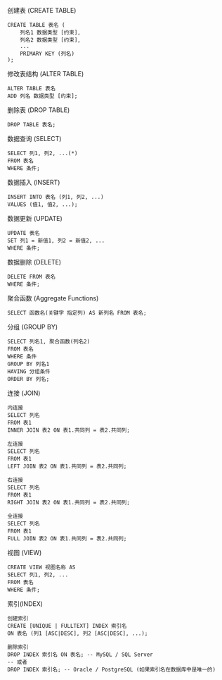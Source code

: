 创建表 (CREATE TABLE)
```
CREATE TABLE 表名 (
    列名1 数据类型 [约束],
    列名2 数据类型 [约束],
    ...
    PRIMARY KEY (列名)
);
```

修改表结构 (ALTER TABLE)
```
ALTER TABLE 表名
ADD 列名 数据类型 [约束];
```

删除表 (DROP TABLE)
```
DROP TABLE 表名;
```

数据查询 (SELECT)
```
SELECT 列1, 列2, ...(*)
FROM 表名
WHERE 条件;
```

数据插入 (INSERT)
```
INSERT INTO 表名 (列1, 列2, ...)
VALUES (值1, 值2, ...);
```

数据更新 (UPDATE)
```
UPDATE 表名
SET 列1 = 新值1, 列2 = 新值2, ...
WHERE 条件;
```

数据删除 (DELETE)
```
DELETE FROM 表名
WHERE 条件;
```


聚合函数 (Aggregate Functions)
```
SELECT 函数名(关键字 指定列) AS 新列名 FROM 表名;
```

分组 (GROUP BY)
```
SELECT 列名1, 聚合函数(列名2)
FROM 表名
WHERE 条件
GROUP BY 列名1
HAVING 分组条件
ORDER BY 列名;
```

连接 (JOIN)
```
内连接
SELECT 列名
FROM 表1
INNER JOIN 表2 ON 表1.共同列 = 表2.共同列;
```

```
左连接
SELECT 列名
FROM 表1
LEFT JOIN 表2 ON 表1.共同列 = 表2.共同列;
```

```
右连接
SELECT 列名
FROM 表1
RIGHT JOIN 表2 ON 表1.共同列 = 表2.共同列;
```

```
全连接
SELECT 列名
FROM 表1
FULL JOIN 表2 ON 表1.共同列 = 表2.共同列;
```

视图 (VIEW)
```
CREATE VIEW 视图名称 AS
SELECT 列1, 列2, ...
FROM 表名
WHERE 条件;
```

索引(INDEX)
```
创建索引
CREATE [UNIQUE | FULLTEXT] INDEX 索引名
ON 表名 (列1 [ASC|DESC], 列2 [ASC|DESC], ...);
```

```
删除索引
DROP INDEX 索引名 ON 表名; -- MySQL / SQL Server
-- 或者
DROP INDEX 索引名; -- Oracle / PostgreSQL (如果索引名在数据库中是唯一的)
```